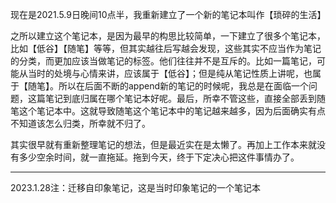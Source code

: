 
现在是2021.5.9日晚间10点半，我重新建立了一个新的笔记本叫作【琐碎的生活】

  

之所以建立这个笔记本，是因为最早的构思比较简单，一下建立了很多个笔记本，比如【低谷】【随笔】等等，但其实越往后写越会发现，这些其实不应当作为笔记的分类，而更加应该当做笔记的标签。他们往往并不是互斥的。比如一篇笔记，可能从当时的处境与心情来讲，应该属于【低谷】；但是纯从笔记性质上讲呢，也属于【随笔】。所以在后面不断的append新的笔记的时候呢，我总是在面临一个问题，这篇笔记到底归属在哪个笔记本好呢。最后，所幸不管这些，直接全部丢到随笔这个笔记本中。这就导致随笔这个笔记本中的笔记越来越多，因为后面确实有点不知道该怎么归类，所幸就不归了。

  

其实很早就有重新整理笔记的想法，但是最近实在是太懒了。再加上工作本来就没有多少空余时间，就一直拖延。拖到今天，终于下定决心把这件事情办了。

--- 

2023.1.28注：迁移自印象笔记，这是当时印象笔记的一个笔记本
